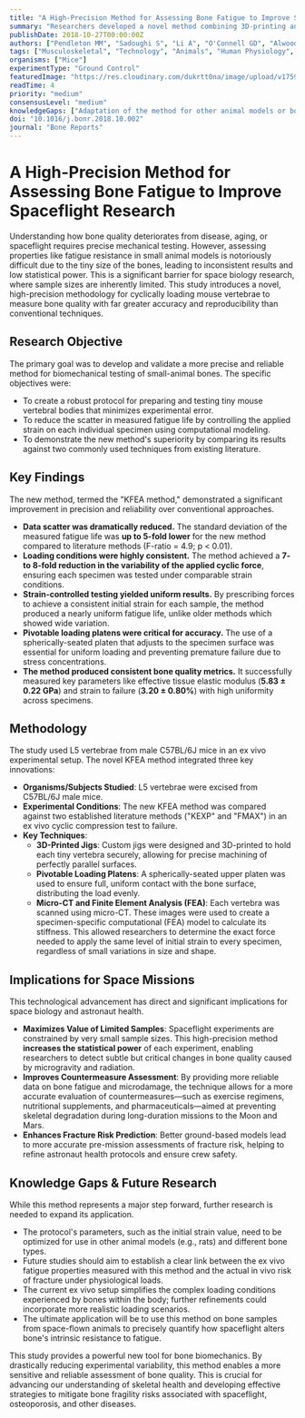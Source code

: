 ```yaml
---
title: "A High-Precision Method for Assessing Bone Fatigue to Improve Spaceflight Research"
summary: "Researchers developed a novel method combining 3D-printing and computational modeling to test bone fatigue in mice with unprecedented precision. This technique reduces experimental data scatter by up to 5-fold, enhancing the statistical power of studies with small sample sizes, such as those conducted in space."
publishDate: 2018-10-27T00:00:00Z
authors: ["Pendleton MM", "Sadoughi S", "Li A", "O'Connell GD", "Alwood JS", "Keaveny TM"]
tags: ["Musculoskeletal", "Technology", "Animals", "Human Physiology", "Microgravity"]
organisms: ["Mice"]
experimentType: "Ground Control"
featuredImage: "https://res.cloudinary.com/dukrtt0na/image/upload/v1759624134/laavxn2vjrglup11pt6w.jpg"
readTime: 4
priority: "medium"
consensusLevel: "medium"
knowledgeGaps: ["Adaptation of the method for other animal models or bone types", "Correlation between ex vivo fatigue properties and in vivo fracture risk", "Refinement of models to better mimic complex physiological loading", "Application to space-flown samples to isolate fatigue resistance changes"]
doi: "10.1016/j.bonr.2018.10.002"
journal: "Bone Reports"
---
```


# A High-Precision Method for Assessing Bone Fatigue to Improve Spaceflight Research

Understanding how bone quality deteriorates from disease, aging, or spaceflight requires precise mechanical testing. However, assessing properties like fatigue resistance in small animal models is notoriously difficult due to the tiny size of the bones, leading to inconsistent results and low statistical power. This is a significant barrier for space biology research, where sample sizes are inherently limited. This study introduces a novel, high-precision methodology for cyclically loading mouse vertebrae to measure bone quality with far greater accuracy and reproducibility than conventional techniques.

## Research Objective

The primary goal was to develop and validate a more precise and reliable method for biomechanical testing of small-animal bones. The specific objectives were:
- To create a robust protocol for preparing and testing tiny mouse vertebral bodies that minimizes experimental error.
- To reduce the scatter in measured fatigue life by controlling the applied strain on each individual specimen using computational modeling.
- To demonstrate the new method's superiority by comparing its results against two commonly used techniques from existing literature.

## Key Findings

The new method, termed the "KFEA method," demonstrated a significant improvement in precision and reliability over conventional approaches.
- **Data scatter was dramatically reduced.** The standard deviation of the measured fatigue life was **up to 5-fold lower** for the new method compared to literature methods (F-ratio = 4.9; p < 0.01).
- **Loading conditions were highly consistent.** The method achieved a **7- to 8-fold reduction in the variability of the applied cyclic force**, ensuring each specimen was tested under comparable strain conditions.
- **Strain-controlled testing yielded uniform results.** By prescribing forces to achieve a consistent initial strain for each sample, the method produced a nearly uniform fatigue life, unlike older methods which showed wide variation.
- **Pivotable loading platens were critical for accuracy.** The use of a spherically-seated platen that adjusts to the specimen surface was essential for uniform loading and preventing premature failure due to stress concentrations.
- **The method produced consistent bone quality metrics.** It successfully measured key parameters like effective tissue elastic modulus (**5.83 ± 0.22 GPa**) and strain to failure (**3.20 ± 0.80%**) with high uniformity across specimens.

## Methodology

The study used L5 vertebrae from male C57BL/6J mice in an ex vivo experimental setup. The novel KFEA method integrated three key innovations:
- **Organisms/Subjects Studied**: L5 vertebrae were excised from C57BL/6J male mice.
- **Experimental Conditions**: The new KFEA method was compared against two established literature methods ("KEXP" and "FMAX") in an ex vivo cyclic compression test to failure.
- **Key Techniques**:
    - **3D-Printed Jigs**: Custom jigs were designed and 3D-printed to hold each tiny vertebra securely, allowing for precise machining of perfectly parallel surfaces.
    - **Pivotable Loading Platens**: A spherically-seated upper platen was used to ensure full, uniform contact with the bone surface, distributing the load evenly.
    - **Micro-CT and Finite Element Analysis (FEA)**: Each vertebra was scanned using micro-CT. These images were used to create a specimen-specific computational (FEA) model to calculate its stiffness. This allowed researchers to determine the exact force needed to apply the same level of initial strain to every specimen, regardless of small variations in size and shape.

## Implications for Space Missions

This technological advancement has direct and significant implications for space biology and astronaut health.
- **Maximizes Value of Limited Samples**: Spaceflight experiments are constrained by very small sample sizes. This high-precision method **increases the statistical power** of each experiment, enabling researchers to detect subtle but critical changes in bone quality caused by microgravity and radiation.
- **Improves Countermeasure Assessment**: By providing more reliable data on bone fatigue and microdamage, the technique allows for a more accurate evaluation of countermeasures—such as exercise regimens, nutritional supplements, and pharmaceuticals—aimed at preventing skeletal degradation during long-duration missions to the Moon and Mars.
- **Enhances Fracture Risk Prediction**: Better ground-based models lead to more accurate pre-mission assessments of fracture risk, helping to refine astronaut health protocols and ensure crew safety.

## Knowledge Gaps & Future Research

While this method represents a major step forward, further research is needed to expand its application.
- The protocol's parameters, such as the initial strain value, need to be optimized for use in other animal models (e.g., rats) and different bone types.
- Future studies should aim to establish a clear link between the ex vivo fatigue properties measured with this method and the actual in vivo risk of fracture under physiological loads.
- The current ex vivo setup simplifies the complex loading conditions experienced by bones within the body; further refinements could incorporate more realistic loading scenarios.
- The ultimate application will be to use this method on bone samples from space-flown animals to precisely quantify how spaceflight alters bone's intrinsic resistance to fatigue.

This study provides a powerful new tool for bone biomechanics. By drastically reducing experimental variability, this method enables a more sensitive and reliable assessment of bone quality. This is crucial for advancing our understanding of skeletal health and developing effective strategies to mitigate bone fragility risks associated with spaceflight, osteoporosis, and other diseases.